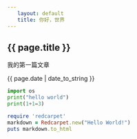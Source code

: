 ```yaml
---
　　layout: default
　　title: 你好，世界
---
```


<h2>{{ page.title }}</h2>

<p>我的第一篇文章</p>

<p>{{ page.date | date_to_string }}</p>

```py
import os
print("hello world")
print(1+1=3)
```

```ruby
require 'redcarpet'
markdown = Redcarpet.new("Hello World!")
puts markdown.to_html
```
